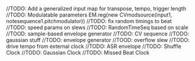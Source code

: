 //TODO: Add a generalized input map for transpose, tempo, trigger length
//TODO: Modulatable parameters EM.reg(new CVmodsource(input1, notesequence1.pitchmodulator))
//TODO: fix random timings to beat
//TODO: speed params on slews
//TODO: RandomTimeSeq based on scale
//TOOD: sample-based envelope generator
//TODO: CV sequence
//TODO: gaussian stuff
//TODO: envelope generator
//TOOD: overflow slew
//TODO: drive tempo from external clock
//TODO: ASR envelope
//TODO: Shuffle Clock
//TODO: Gaussian Clock
//TODO: Missed Beat Clock
